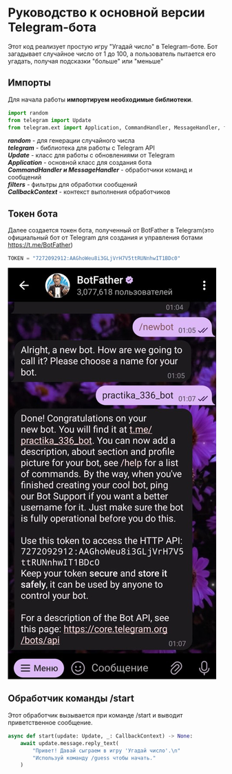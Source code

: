 # Руководство к основной версии Telegram-бота
Этот код реализует простую игру "Угадай число" в Telegram-боте. Бот загадывает случайное число от 1 до 100, а пользователь пытается его угадать, получая подсказки "больше" или "меньше"  
## Импорты
Для начала работы **импортируем необходимые библиотеки**.


``` python
import random
from telegram import Update
from telegram.ext import Application, CommandHandler, MessageHandler, filters, CallbackContext
```

**_random_**  - для генерации случайного числа  
**_telegram_**  - библиотека для работы с Telegram API   
**_Update_**  - класс для работы с обновлениями от Telegram  
**_Application_**  - основной класс для создания бота  
**_CommandHandler и MessageHandler_**  - обработчики команд и сообщений  
**_filters_**  - фильтры для обработки сообщений  
**_CallbackContext_**  - контекст выполнения обработчиков 


## Токен бота
Далее создается токен бота, полученный от BotFather в Telegram(это официальный бот от Telegram для создания и управления ботами https://t.me/BotFather)

```python
TOKEN = "7272092912:AAGhoWeu8i3GLjVrH7V5ttRUNnhwIT1BDc0"
```

![BotFather](https://github.com/Anastasia862/Practika/blob/a82d91dbf1fcda7a917d5953e80e3deae44f6e32/docs/BotFather.jpg)

## Обработчик команды /start

Этот обработчик вызывается при команде /start и выводит приветственное сообщение.

```python
async def start(update: Update, _: CallbackContext) -> None:
    await update.message.reply_text(
        "Привет! Давай сыграем в игру 'Угадай число'.\n"
        "Используй команду /guess чтобы начать."
    )
```

